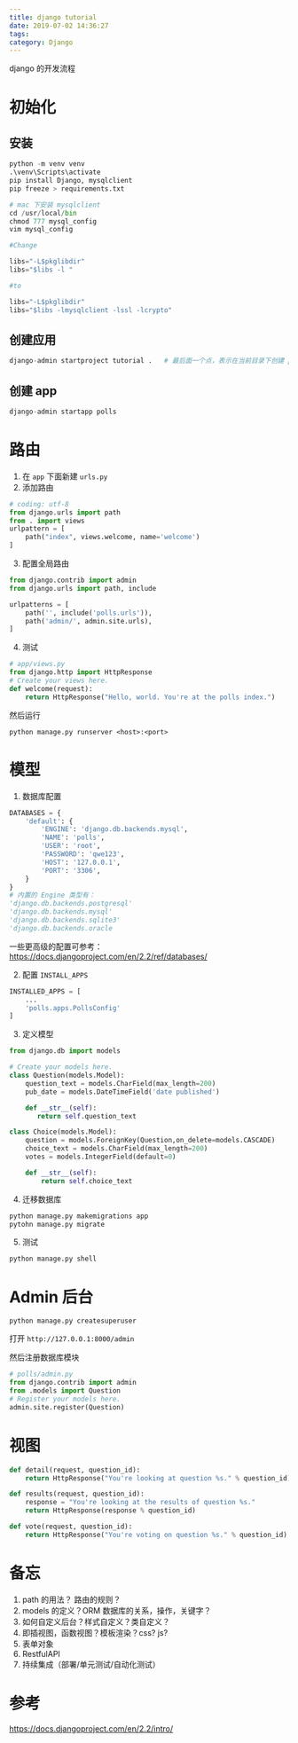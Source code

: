```yaml
---
title: django tutorial
date: 2019-07-02 14:36:27
tags: 
category: Django
---
```

django 的开发流程
<!-- more -->

# 初始化
## 安装
```py
python -m venv venv 
.\venv\Scripts\activate
pip install Django, mysqlclient 
pip freeze > requirements.txt

# mac 下安装 mysqlclient
cd /usr/local/bin
chmod 777 mysql_config
vim mysql_config

#Change

libs="-L$pkglibdir"
libs="$libs -l "

#to

libs="-L$pkglibdir"
libs="$libs -lmysqlclient -lssl -lcrypto"

```

## 创建应用
```py
django-admin startproject tutorial .   # 最后面一个点，表示在当前目录下创建 project
```

## 创建 app
```py
django-admin startapp polls
```

# 路由

1. 在 `app` 下面新建 `urls.py`
2. 添加路由
```py
# coding: utf-8 
from django.urls import path 
from . import views 
urlpattern = [
	path("index", views.welcome, name='welcome')
]
```
3. 配置全局路由
```py
from django.contrib import admin
from django.urls import path, include

urlpatterns = [
    path('', include('polls.urls')),
    path('admin/', admin.site.urls),
]
```
4. 测试
```py
# app/views.py
from django.http import HttpResponse
# Create your views here.
def welcome(request):
    return HttpResponse("Hello, world. You're at the polls index.") 
```
然后运行
```shell
python manage.py runserver <host>:<port>
```
# 模型
1. 数据库配置 

```py
DATABASES = {
    'default': {
        'ENGINE': 'django.db.backends.mysql',
        'NAME': 'polls',
        'USER': 'root',
        'PASSWORD': 'qwe123',
        'HOST': '127.0.0.1',
        'PORT': '3306',
    }
}
# 内置的 Engine 类型有：
'django.db.backends.postgresql'
'django.db.backends.mysql'
'django.db.backends.sqlite3'
'django.db.backends.oracle
```
一些更高级的配置可参考： https://docs.djangoproject.com/en/2.2/ref/databases/ 

2. 配置 `INSTALL_APPS`

```py
INSTALLED_APPS = [
    ...
    'polls.apps.PollsConfig'
]
```
3. 定义模型
```py
from django.db import models

# Create your models here.
class Question(models.Model):
    question_text = models.CharField(max_length=200)
    pub_date = models.DateTimeField('date published')

    def __str__(self):
       return self.question_text

class Choice(models.Model):
    question = models.ForeignKey(Question,on_delete=models.CASCADE)
    choice_text = models.CharField(max_length=200)
    votes = models.IntegerField(default=0)

    def __str__(self):
        return self.choice_text
```
4. 迁移数据库
```py
python manage.py makemigrations app
pytohn manage.py migrate 
```
5. 测试
```shell
python manage.py shell
```

# Admin 后台
```shell
python manage.py createsuperuser
```
打开 `http://127.0.0.1:8000/admin`

然后注册数据库模块

```python
# polls/admin.py
from django.contrib import admin
from .models import Question 
# Register your models here.
admin.site.register(Question)
```



# 视图
```python
def detail(request, question_id):
    return HttpResponse("You're looking at question %s." % question_id)

def results(request, question_id):
    response = "You're looking at the results of question %s."
    return HttpResponse(response % question_id)

def vote(request, question_id):
    return HttpResponse("You're voting on question %s." % question_id)
```

# 备忘
1. path 的用法？ 路由的规则？
2. models 的定义？ORM 数据库的关系，操作，关键字？
3. 如何自定义后台？样式自定义？类自定义？
4. 即插视图，函数视图？模板渲染？css? js?
5. 表单对象
6. RestfulAPI 
7. 持续集成（部署/单元测试/自动化测试）

# 参考
https://docs.djangoproject.com/en/2.2/intro/




